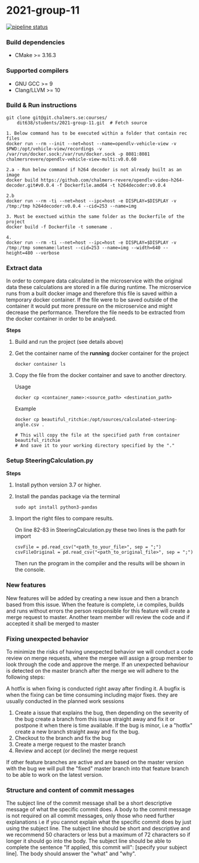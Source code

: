 # 2021-group-11

[![pipeline status](https://git.chalmers.se/courses/dit638/students/2021-group-11/badges/master/pipeline.svg)](https://git.chalmers.se/courses/dit638/students/2021-group-11/-/commits/master)

### Build dependencies

- CMake >= 3.16.3

### Supported compilers

- GNU GCC >= 9
- Clang/LLVM >= 10

### Build & Run instructions

```shell script
git clone git@git.chalmers.se:courses/
	dit638/students/2021-group-11.git  # Fetch source

1. Below command has to be executed within a folder that contain rec files 
docker run --rm --init --net=host --name=opendlv-vehicle-view -v $PWD:/opt/vehicle-view/recordings -v /var/run/docker.sock:/var/run/docker.sock -p 8081:8081 chalmersrevere/opendlv-vehicle-view-multi:v0.0.60

2.a - Run below command if h264 decoder is not already built as an image
docker build https://github.com/chalmers-revere/opendlv-video-h264-decoder.git#v0.0.4 -f Dockerfile.amd64 -t h264decoder:v0.0.4

2.b
docker run --rm -ti --net=host --ipc=host -e DISPLAY=$DISPLAY -v /tmp:/tmp h264decoder:v0.0.4 --cid=253 --name=img

3. Must be exectued within the same folder as the Dockerfile of the project
docker build -f Dockerfile -t somename .

4.
docker run --rm -ti --net=host --ipc=host -e DISPLAY=$DISPLAY -v /tmp:/tmp somename:latest --cid=253 --name=img --width=640 --height=480 --verbose

```

### Extract data
In order to compare data calculated in the microservice with the original data these calculations are stored in a file during runtime. The microservice runs from a built docker image and therefore this file is saved within a temporary docker container. If the file were to be saved outside of the container it would put more pressure on the microservice and might decrease the performance. Therefore the file needs to be extracted from the docker container in order to be analysed.

**Steps**

1. Build and run the project (see details above)
2. Get the container name of the **running** docker container for the project
	```
	docker container ls
	```
3. Copy the file from the docker container and save to another directory.

	Usage
	```
	docker cp <container_name>:<source_path> <destination_path>
	```
	Example
	```
	docker cp beautiful_ritchie:/opt/sources/calculated-steering-angle.csv .
	
	# This will copy the file at the specified path from container beautiful_ritchie
	# And save it to your working directory specified by the "."
	```

### Setup SteeringCalculation.py

**Steps**

1. Install python version 3.7 or higher.
2. Install the pandas package via the terminal
	```
	sudo apt install python3-pandas
	```
3. Import the right files to compare results.

	On line 82-83 in SteeringCalculation.py these two lines is the path for import
	```
	csvFile = pd.read_csv("<path_to_your_file>", sep = ";")
	csvFileOriginal = pd.read_csv("<path_to_original_file>", sep = ";")
	```
	Then run the program in the compiler and the results will be shown in the console.

### New features

New features will be added by creating a new issue and then a branch based from this issue. When the feature is complete, i.e compiles, builds and runs without errors
the person responsible for this feature will create a merge request to master. Another team member will review the code and if accepted it shall be merged to master

### Fixing unexpected behavior

To minimize the risks of having unexpected behavior we will conduct a code review on merge requests, where the mergee will assign a group member to look through the code and approve the merge. If an unexpected behaviour is detected on the master branch after the merge we will adhere to the following steps:

A hotfix is when fixing is conducted right away after finding it.
A bugfix is when the fixing can be time consuming including major fixes. they are usually conducted in the planned work sessions

1. Create a issue that explains the bug, then depending on the severity of the bug create a branch from this issue straight away and fix it or postpone it when there is time available. If the bug is minor, i.e a "hotfix" create a new branch straight away and fix the bug.
2. Checkout to the branch and fix the bug
3. Create a merge request to the master branch
4. Review and accept (or decline) the merge request

If other feature branches are active and are based on the master version with the bug we will pull the "fixed" master branch into that feature branch to be able to work on the latest version.

### Structure and content of commit messages

The subject line of the commit message shall be a short descriptive message of what the specific commit does. A body to the commit message is not required on all commit messages, only those who need further explanations i.e if you cannot explain what the specific commit does by just using the subject line. The subject line should be short and descriptive and we recommend 50 characters or less but a maximum of 72 characters so if longer it should go into the body. The subject line should be able to complete the sentence "If applied, this commit will": [specify your subject line]. The body should answer the "what" and "why".

